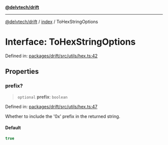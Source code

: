 [**@delvtech/drift**](../../README.md)

***

[@delvtech/drift](../../README.md) / [index](../README.md) / ToHexStringOptions

# Interface: ToHexStringOptions

Defined in: [packages/drift/src/utils/hex.ts:42](https://github.com/delvtech/drift/blob/95370f81f9813e8d583ed884b0b07657be0d8f2c/packages/drift/src/utils/hex.ts#L42)

## Properties

### prefix?

> `optional` **prefix**: `boolean`

Defined in: [packages/drift/src/utils/hex.ts:47](https://github.com/delvtech/drift/blob/95370f81f9813e8d583ed884b0b07657be0d8f2c/packages/drift/src/utils/hex.ts#L47)

Whether to include the '0x' prefix in the returned string.

#### Default

```ts
true
```
